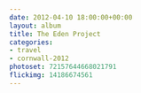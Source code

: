 ```yaml
---
date: 2012-04-10 18:00:00+00:00
layout: album
title: The Eden Project
categories: 
- travel
- cornwall-2012
photoset: 72157644668021791
flickimg: 14186674561
---
```

